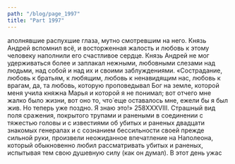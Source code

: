 ```yaml
---
path: "/blog/page_1997"
title: "Part 1997"
---
```


аполнявшие распухшие глаза, мутно смотревшим на него. Князь Андрей вспомнил всё, и восторженная жалость и любовь к этому человеку наполнили его счастливое сердце.
Князь Андрей не мог удерживаться более и заплакал нежными, любовными слезами над людьми, над собой и над их и своими заблуждениями.
«Сострадание, любовь к братьям, к любящим, любовь к ненавидящим нас, любовь к врагам, да, та любовь, которую проповедывал Бог на земле, которой меня учила княжна Марья и которой я не понимал; вот отчего мне жалко было жизни, вот оно то, что́ еще оставалось мне, ежели бы я был жив. Но теперь уже поздно. Я знаю это!»
258XXXVIII.
Страшный вид поля сражения, покрытого трупами и ранеными в соединении с тяжестью головы и с известиями об убитых и раненых двадцати знакомых генералах и с сознанием бессильности своей прежде сильной руки, произвели неожиданное впечатление на Наполеона, который обыкновенно любил рассматривать убитых и раненых, испытывая тем свою душевную силу (как он думал). В этот день ужас
